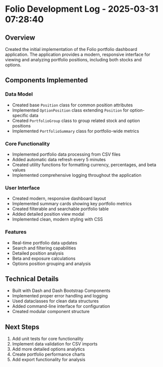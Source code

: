 # Folio Development Log - 2025-03-31 07:28:40

## Overview
Created the initial implementation of the Folio portfolio dashboard application. The application provides a modern, responsive interface for viewing and analyzing portfolio positions, including both stocks and options.

## Components Implemented

### Data Model
- Created base `Position` class for common position attributes
- Implemented `OptionPosition` class extending `Position` for option-specific data
- Created `PortfolioGroup` class to group related stock and option positions
- Implemented `PortfolioSummary` class for portfolio-wide metrics

### Core Functionality
- Implemented portfolio data processing from CSV files
- Added automatic data refresh every 5 minutes
- Created utility functions for formatting currency, percentages, and beta values
- Implemented comprehensive logging throughout the application

### User Interface
- Created modern, responsive dashboard layout
- Implemented summary cards showing key portfolio metrics
- Created filterable and searchable portfolio table
- Added detailed position view modal
- Implemented clean, modern styling with CSS

### Features
- Real-time portfolio data updates
- Search and filtering capabilities
- Detailed position analysis
- Beta and exposure calculations
- Options position grouping and analysis

## Technical Details
- Built with Dash and Dash Bootstrap Components
- Implemented proper error handling and logging
- Used dataclasses for clean data structures
- Added command-line interface for configuration
- Created modular component structure

## Next Steps
1. Add unit tests for core functionality
2. Implement data validation for CSV imports
3. Add more detailed options analytics
4. Create portfolio performance charts
5. Add export functionality for analysis 